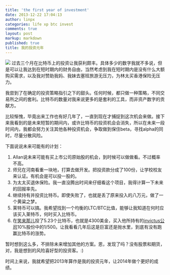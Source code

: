 ```yaml
---
title: 'the first year of investment'
date: 2013-12-22 17:04:13
author: linpx
categories: life xp btc invest
comments: true
layout: post
markup: markdown
published: true
title: 我的投资元年
---
```

![](http://farm5.staticflickr.com/4130/51867151278e90120fd3o.jpg)
过去三个月在比特币上的投资让我获利颇丰。具体多少的数字我就不多说，但是可以让我达到在短时期内的财务自由，当然考虑到我在短时期内是没有什么大额购买需求，以及我对赞助我妈、我妹去塞班旅游无压力，为林太买香港保险无压力。

我尝到了在确定的投资策略指引之下的甜头。任何时候，都只做一种策略，不同交易所之间的套利。比特币的数量对我来说更多的是套利的工具，而非资产数字的贡献方。

比较惭愧，毕竟出来工作也有好几年了，一直到现在才捕捉到这次机会来做。接下来我看到的是未来短暂的期间内，或许比特币的投资机会会消失，所以在未来一段时间内，我都会努力关注其他各种投资机会，争取做到保住beta，寻找alpha的同时，尽量分散风险。

下面说说未来可能有的计划：

1. Allan说未来可能有买上市公司原始股的机会，到时候可以做做看。不过概率不高。
2. 师兄在河南看重一块地，打算去做开发。把投资款分成了100份，让学校校友来认证。有机会是可以投一股的。
3. 为太太买退休保险。我一直没腾出时间来仔细看这个项目，我得计算一下未来的回报率先。
4. 继续持有并投资比特币。即使失败了，也就是丢了原来投入的八万元，做了一个黄粱之梦。
5. 莱特币可以搞。我希望找到一个均衡的LTC/BTC比值，能够让我知道在何时应该买入莱特币，何时买入比特币。
6. 在[笑来那儿](http://inv.bitfund.pe)投了5.23个比特币，也就是4300美金，买入他所持有的[invictus公司](
http://invictus-innovations.com)10%股份中的1/500。让我看看几年后这是巨富还是抛水里，到底有没有跑赢比特币的涨势。

暂时想到这么多，不排除未来增加其他的方案。恩，发现了吗？没有股票和期货，对，我是想到的风险喜好型的投资客。:)

时间上来说，我就希望把2013年算作是我的投资元年，让2014年做个更好的成绩。

